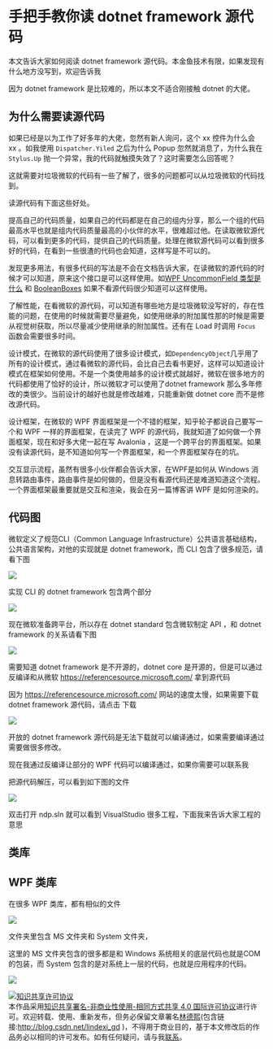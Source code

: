 # 手把手教你读 dotnet framework 源代码

本文告诉大家如何阅读 dotnet framework 源代码。本金鱼技术有限，如果发现有什么地方没写到，欢迎告诉我


<!--more-->
<!-- CreateTime:2020/3/5 9:26:17 -->

<!-- csdn -->
<!-- 标签：C#,dotnet-framework,源代码分析，dotnetframework ，WPF -->
<div id="toc"></div>

<!-- 草稿 -->

因为 dotnet framework 是比较难的，所以本文不适合刚接触 dotnet 的大佬。

## 为什么需要读源代码

如果已经是以为工作了好多年的大佬，忽然有新人询问，这个 xx 控件为什么会 xx 。如我使用 `Dispatcher.Yiled` 之后为什么 Popup 忽然就消息了，为什么我在 `Stylus.Up` 抛一个异常，我的代码就触摸失效了？这时需要怎么回答呢？

这就需要对垃圾微软的代码有一些了解了，很多的问题都可以从垃圾微软的代码找到。

读源代码有下面这些好处。

提高自己的代码质量，如果自己的代码都是在自己的组内分享，那么一个组的代码最高水平也就是组内代码质量最高的小伙伴的水平，很难超过他。在读取微软源代码，可以看到更多的代码，提供自己的代码质量。处理在微软源代码可以看到很多好的代码，在看到一些很渣的代码也会知道，这样写是不可以的。

发现更多用法，有很多代码的写法是不会在文档告诉大家，在读微软的源代码的时候才可以知道，原来这个接口是可以这样使用。如[WPF UncommonField 类型是什么](https://lindexi.gitee.io/post/WPF-UncommonField-%E7%B1%BB%E5%9E%8B%E6%98%AF%E4%BB%80%E4%B9%88.html ) 和 [BooleanBoxes](https://referencesource.microsoft.com/#WindowsBase/Base/MS/Internal/KnownBoxes.cs) 如果不看源代码很少知道可以这样使用。

了解性能，在看微软的源代码，可以知道有哪些地方是垃圾微软没写好的，存在性能的问题，在使用的时候就需要尽量避免，如使用继承的附加属性那的时候是需要从视觉树获取，所以尽量减少使用继承的附加属性。还有在 Load 时调用 `Focus` 函数会需要很多时间。

设计模式，在微软的源代码使用了很多设计模式，如`DependencyObject`几乎用了所有的设计模式，通过看微软的源代码，会比自己去看书更好，这样可以知道设计模式在框架如何使用。不是一个类使用越多的设计模式就越好，微软在很多地方的代码都使用了恰好的设计，所以微软才可以使用了dotnet framework 那么多年修改的类很少。当前设计的越好也就是修改越难，只能重新做 dotnet core 而不是修改源代码。

设计框架，在微软的 WPF 界面框架是一个不错的框架，知乎轮子都说自己要写一个和 WPF 一样的界面框架，在读完了 WPF 的源代码，我就知道了如何做一个界面框架，现在和好多大佬一起在写 Avalonia ，这是一个跨平台的界面框架。如果没有读源代码，是不知道如何写一个界面框架，和一个界面框架存在的坑。

交互显示流程，虽然有很多小伙伴都会告诉大家，在WPF是如何从 Windows 消息转路由事件，路由事件是如何做的，但是没有看源代码还是难道知道这个流程。一个界面框架最重要就是交互和渲染，我会在另一篇博客讲 WPF 是如何渲染的。

## 代码图

微软定义了规范CLI（Common Language Infrastructure）公共语言基础结构，公共语言架构，对他的实现就是 dotnet framework，而 CLI 包含了很多规范，请看下图

<!-- ![](image/手把手教你读 dotnet framework 源代码/手把手教你读 dotnet framework 源代码0.png) -->

![](http://image.acmx.xyz/lindexi%2F201867185411430.jpg)

实现 CLI 的 dotnet framework 包含两个部分

<!-- ![](image/手把手教你读 dotnet framework 源代码/手把手教你读 dotnet framework 源代码1.png) -->

![](http://image.acmx.xyz/lindexi%2F201867186321733.jpg)

现在微软准备跨平台，所以存在 dotnet standard 包含微软制定 API ，和 dotnet framework 的关系请看下图

<!-- ![](image/手把手教你读 dotnet framework 源代码/手把手教你读 dotnet framework 源代码2.png) -->

![](http://image.acmx.xyz/lindexi%2F201867187359989.jpg)

需要知道 dotnet framework 是不开源的，dotnet core 是开源的，但是可以通过反编译和从微软 https://referencesource.microsoft.com/ 拿到源代码

因为 https://referencesource.microsoft.com/ 网站的速度太慢，如果需要下载 dotnet framework 源代码，请点击 下载

<!-- ![](image/手把手教你读 dotnet framework 源代码/手把手教你读 dotnet framework 源代码4.png) -->

![](http://image.acmx.xyz/lindexi%2F2018671810383099.jpg)

开放的 dotnet framework 源代码是无法下载就可以编译通过，如果需要编译通过需要做很多修改。

现在我通过反编译让部分的 WPF 代码可以编译通过，如果你需要可以联系我

把源代码解压，可以看到如下图的文件

<!-- ![](image/手把手教你读 dotnet framework 源代码/手把手教你读 dotnet framework 源代码5.png) -->

![](http://image.acmx.xyz/lindexi%2F2018671813118112.jpg)

双击打开 ndp.sln 就可以看到 VisualStudio 很多工程，下面我来告诉大家工程的意思

## 类库


## WPF 类库

在很多 WPF 类库，都有相似的文件

<!-- ![](image/手把手教你读 dotnet framework 源代码/手把手教你读 dotnet framework 源代码6.png) -->

![](http://image.acmx.xyz/lindexi%2F2018671822245046.jpg)

文件夹里包含 MS 文件夹和 System 文件夹，

这里的 MS 文件夹包含的很多都是和 Windows 系统相关的底层代码也就是COM的包装，而 System 包含的是对系统上一层的代码，也就是应用程序的代码。



![](http://image.acmx.xyz/lindexi%2F2018612195604848.jpg)

<a rel="license" href="http://creativecommons.org/licenses/by-nc-sa/4.0/"><img alt="知识共享许可协议" style="border-width:0" src="https://licensebuttons.net/l/by-nc-sa/4.0/88x31.png" /></a><br />本作品采用<a rel="license" href="http://creativecommons.org/licenses/by-nc-sa/4.0/">知识共享署名-非商业性使用-相同方式共享 4.0 国际许可协议</a>进行许可。欢迎转载、使用、重新发布，但务必保留文章署名[林德熙](http://blog.csdn.net/lindexi_gd)(包含链接:http://blog.csdn.net/lindexi_gd )，不得用于商业目的，基于本文修改后的作品务必以相同的许可发布。如有任何疑问，请与我[联系](mailto:lindexi_gd@163.com)。
